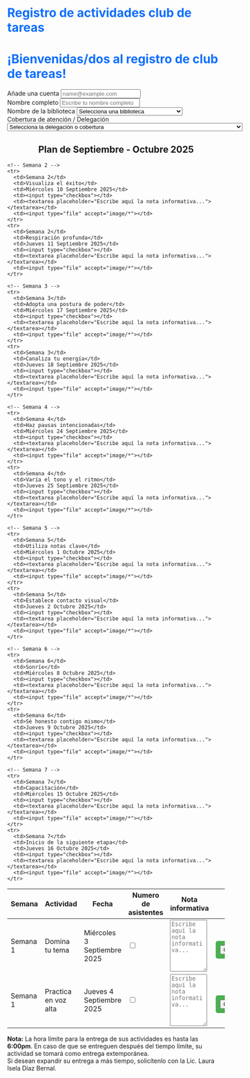 # Registro de actividades club de tareas
 <html lang="es">    
<head>    
  <meta charset="utf-8">    
  <meta name="viewport" content="width=device-width, initial-scale=1">    
  <title>Servicios Sociales Registro</title>    
  <link href="https://cdn.jsdelivr.net/npm/bootstrap@5.3.7/dist/css/bootstrap.min.css" rel="stylesheet">    
  <script src="https://cdn.jsdelivr.net/npm/bootstrap@5.3.7/dist/js/bootstrap.bundle.min.js"></script>    
  <style>    
    body {    
      padding: 20px;    
    }    
    h1 {    
      color: #0d6efd; /* Azul Bootstrap */    
    }    
    .blue-row { background-color: #cce5ff; }    
    .pink-row { background-color: #f8d7da; }    
    .red-row { background-color: #f5c6cb; }    
    .imagen {    
      max-width: 100%;    
      height: auto;    
      border: 2px solid #333;    
      border-radius: 10px;    
      margin-top: 20px;    
    }    
    input[type="file"] {    
      margin-top: 20px;    
      padding: 10px;    
      background-color: #4CAF50;    
      color: white;    
      border: none;    
      border-radius: 5px;    
      cursor: pointer;    
    }    
    input[type="file"]:hover {    
      background-color: #45a049;    
    }    
    textarea {    
      width: 95%;    
      height: 120px;    
      resize: vertical;    
    }    
  </style>    
</head>    
<body>
  <h1>¡Bienvenidas/dos al registro de club de tareas!</h1>

  <div class="mb-3">
    <label for="email" class="form-label">Añade una cuenta</label>
    <input type="email" class="form-control" id="email" placeholder="name@example.com">
  </div>

  <div class="mb-3">
    <label for="nombreCompleto" class="form-label">Nombre completo</label>
    <input type="text" class="form-control" id="nombreCompleto" placeholder="Escribe tu nombre completo">
  </div>

  <!-- Campo de selección de biblioteca -->
  <div class="mb-3">  
    <label for="nombreBiblioteca" class="form-label">Nombre de la biblioteca</label>  
    <select class="form-select" id="nombreBiblioteca">  
      <option value="" selected>Selecciona una biblioteca</option>  
      <option value="José Luis Álamo Jardón">José Luis Álamo Jardón</option>  
      <option value="Rafael Moreno Montes de Oca">Rafael Moreno Montes de Oca</option>  
      <option value="Guillermina Nateras López">Guillermina Nateras López</option>  
      <option value="San Pedro Totoltepec">San Pedro Totoltepec</option>  
      <option value="Dr. Urban Boutelegier">Dr. Urban Boutelegier</option>  
      <option value="Michel D’Hooghe">Michel D’Hooghe</option>  
      <option value="Santa Teresita del Niño Jesús">Santa Teresita del Niño Jesús</option>  
      <option value="Biblioteca Santiago Tlacotepec">Biblioteca Santiago Tlacotepec</option>  
      <option value="Biblioteca Santiago Tlaxomulco">Biblioteca Santiago Tlaxomulco</option>  
      <option value="Biblioteca Tecaxic">Biblioteca Tecaxic</option>  
      <option value="Ludoteca San Cristóbal Huichochitlán">Ludoteca San Cristóbal Huichochitlán</option>  
      <option value="Museo Municipal de Calixtlahuaca">Museo Municipal de Calixtlahuaca</option>  
      <option value="Museo del Alfeñique">Museo del Alfeñique</option>  
      <option value="Lic. Jaime Almazán Delgado">Lic. Jaime Almazán Delgado</option>  
      <option value="José María Heredia y Heredia">José María Heredia y Heredia</option>  
      <option value="Leonardo Sánchez Montaño">Leonardo Sánchez Montaño</option>  
      <option value="Otomitl">Otomitl</option>  
      <option value="Concepción García Valdez">Concepción García Valdez</option>  
      <option value="Sor Juana Inés de la Cruz">Sor Juana Inés de la Cruz</option>  
      <option value="Mercedes López Gómeztagle">Mercedes López Gómeztagle</option>  
      <option value="Edelmira Nava Arellano">Edelmira Nava Arellano</option>  
      <option value="Profa. Laura Beatriz Benavides">Profa. Laura Beatriz Benavides</option>  
      <option value="Agustín María Lebrija">Agustín María Lebrija</option>  
      <option value="Rodolfo García Gutiérrez">Rodolfo García Gutiérrez</option>  
      <option value="Laura Méndez de Cuenca">Laura Méndez de Cuenca</option>  
      <option value="Mercedes Carrasco">Mercedes Carrasco</option>  
      <option value="Fray Andrés de Castro">Fray Andrés de Castro</option>  
    </select>  
  </div>

  <!-- Campo de selección de delegación / cobertura -->
  <div class="mb-3">  
    <label for="coberturaAtencion" class="form-label">Cobertura de atención / Delegación</label>  
    <select class="form-select" id="coberturaAtencion">  
      <option value="" selected>Selecciona la delegación o cobertura</option>  
      <option value="San Lorenzo Tepaltitlán">San Lorenzo Tepaltitlán</option>  
      <option value="Santa Cruz Atzcapotzaltongo">Santa Cruz Atzcapotzaltongo</option>  
      <option value="San Mateo Oxtotitlán, Nueva Oxtotitlán">San Mateo Oxtotitlán, Nueva Oxtotitlán</option>  
      <option value="San Pedro Totoltepec">San Pedro Totoltepec</option>  
      <option value="San Diego de los Padres Cuexcontitlán">San Diego de los Padres Cuexcontitlán</option>  
      <option value="San Cayetano Morelos">San Cayetano Morelos</option>  
      <option value="Morelos, Sánchez">Morelos, Sánchez</option>  
      <option value="Santiago Tlacotepec, San Juan Tilapa">Santiago Tlacotepec, San Juan Tilapa</option>  
      <option value="Santiago Tlaxomulco">Santiago Tlaxomulco</option>  
      <option value="Tecaxic">Tecaxic</option>  
      <option value="San Cristóbal Huichochitlán">San Cristóbal Huichochitlán</option>  
      <option value="Toluca, Estado de México, México y extranjero">Toluca, Estado de México, México y extranjero</option>  
      <option value="La Maquinita, Santiago Miltepec">La Maquinita, Santiago Miltepec</option>  
      <option value="Cacalomacán">Cacalomacán</option>  
      <option value="San Mateo Otzacatipan">San Mateo Otzacatipan</option>  
      <option value="Tlachaloya">Tlachaloya</option>  
      <option value="San Martín Toltepec">San Martín Toltepec</option>  
      <option value="Independencia">Independencia</option>  
      <option value="Capultitlán, Moderna de la Cruz">Capultitlán, Moderna de la Cruz</option>  
      <option value="San Andrés Cuexcontitlán">San Andrés Cuexcontitlán</option>  
      <option value="San Antonio Buenavista, San Buenaventura">San Antonio Buenavista, San Buenaventura</option>  
      <option value="San Pablo Autopan">San Pablo Autopan</option>  
      <option value="Seminario Conciliar, Seminario 2 de marzo, Seminario las Torres, Felipe Chávez Becerril">Seminario Conciliar, Seminario 2 de marzo, Seminario las Torres, Felipe Chávez Becerril</option>  
      <option value="Calixtlahuaca, San Marcos Yachihuacaltepec">Calixtlahuaca, San Marcos Yachihuacaltepec</option>  
    </select>  
  </div>
     <h2 style="text-align:center;">Plan de Septiembre - Octubre 2025</h2>    
<table class="table table-bordered">    
  <thead>
    <tr>    
      <th>Semana</th>    
      <th>Actividad</th>    
      <th>Fecha</th>    
      <th>Numero de asistentes</th>    
      <th>Nota informativa</th>    
      <th>Evidencia fotográfica</th>    
    </tr>
  </thead>
  <tbody>
    <!-- Semana 1 -->
    <tr>
      <td>Semana 1</td>
      <td>Domina tu tema</td>
      <td>Miércoles 3 Septiembre 2025</td>
      <td><input type="checkbox"></td>
      <td><textarea placeholder="Escribe aquí la nota informativa..."></textarea></td>
      <td><input type="file" accept="image/*"></td>
    </tr>
    <tr>
      <td>Semana 1</td>
      <td>Practica en voz alta</td>
      <td>Jueves 4 Septiembre 2025</td>
      <td><input type="checkbox"></td>
      <td><textarea placeholder="Escribe aquí la nota informativa..."></textarea></td>
      <td><input type="file" accept="image/*"></td>
    </tr>

    <!-- Semana 2 -->
    <tr>
      <td>Semana 2</td>
      <td>Visualiza el éxito</td>
      <td>Miércoles 10 Septiembre 2025</td>
      <td><input type="checkbox"></td>
      <td><textarea placeholder="Escribe aquí la nota informativa..."></textarea></td>
      <td><input type="file" accept="image/*"></td>
    </tr>
    <tr>
      <td>Semana 2</td>
      <td>Respiración profunda</td>
      <td>Jueves 11 Septiembre 2025</td>
      <td><input type="checkbox"></td>
      <td><textarea placeholder="Escribe aquí la nota informativa..."></textarea></td>
      <td><input type="file" accept="image/*"></td>
    </tr>

    <!-- Semana 3 -->
    <tr>
      <td>Semana 3</td>
      <td>Adopta una postura de poder</td>
      <td>Miércoles 17 Septiembre 2025</td>
      <td><input type="checkbox"></td>
      <td><textarea placeholder="Escribe aquí la nota informativa..."></textarea></td>
      <td><input type="file" accept="image/*"></td>
    </tr>
    <tr>
      <td>Semana 3</td>
      <td>Canaliza tu energía</td>
      <td>Jueves 18 Septiembre 2025</td>
      <td><input type="checkbox"></td>
      <td><textarea placeholder="Escribe aquí la nota informativa..."></textarea></td>
      <td><input type="file" accept="image/*"></td>
    </tr>

    <!-- Semana 4 -->
    <tr>
      <td>Semana 4</td>
      <td>Haz pausas intencionadas</td>
      <td>Miércoles 24 Septiembre 2025</td>
      <td><input type="checkbox"></td>
      <td><textarea placeholder="Escribe aquí la nota informativa..."></textarea></td>
      <td><input type="file" accept="image/*"></td>
    </tr>
    <tr>
      <td>Semana 4</td>
      <td>Varía el tono y el ritmo</td>
      <td>Jueves 25 Septiembre 2025</td>
      <td><input type="checkbox"></td>
      <td><textarea placeholder="Escribe aquí la nota informativa..."></textarea></td>
      <td><input type="file" accept="image/*"></td>
    </tr>

    <!-- Semana 5 -->
    <tr>
      <td>Semana 5</td>
      <td>Utiliza notas clave</td>
      <td>Miércoles 1 Octubre 2025</td>
      <td><input type="checkbox"></td>
      <td><textarea placeholder="Escribe aquí la nota informativa..."></textarea></td>
      <td><input type="file" accept="image/*"></td>
    </tr>
    <tr>
      <td>Semana 5</td>
      <td>Establece contacto visual</td>
      <td>Jueves 2 Octubre 2025</td>
      <td><input type="checkbox"></td>
      <td><textarea placeholder="Escribe aquí la nota informativa..."></textarea></td>
      <td><input type="file" accept="image/*"></td>
    </tr>

    <!-- Semana 6 -->
    <tr>
      <td>Semana 6</td>
      <td>Sonríe</td>
      <td>Miércoles 8 Octubre 2025</td>
      <td><input type="checkbox"></td>
      <td><textarea placeholder="Escribe aquí la nota informativa..."></textarea></td>
      <td><input type="file" accept="image/*"></td>
    </tr>
    <tr>
      <td>Semana 6</td>
      <td>Sé honesto contigo mismo</td>
      <td>Jueves 9 Octubre 2025</td>
      <td><input type="checkbox"></td>
      <td><textarea placeholder="Escribe aquí la nota informativa..."></textarea></td>
      <td><input type="file" accept="image/*"></td>
    </tr>

    <!-- Semana 7 -->
    <tr>
      <td>Semana 7</td>
      <td>Capacitación</td>
      <td>Miércoles 15 Octubre 2025</td>
      <td><input type="checkbox"></td>
      <td><textarea placeholder="Escribe aquí la nota informativa..."></textarea></td>
      <td><input type="file" accept="image/*"></td>
    </tr>
    <tr>
      <td>Semana 7</td>
      <td>Inicio de la siguiente etapa</td>
      <td>Jueves 16 Octubre 2025</td>
      <td><input type="checkbox"></td>
      <td><textarea placeholder="Escribe aquí la nota informativa..."></textarea></td>
      <td><input type="file" accept="image/*"></td>
    </tr>
  </tbody>
</table>
  <p class="mt-4">
    <strong>Nota:</strong> La hora límite para la entrega de sus actividades es hasta las <strong>6:00pm</strong>. En caso de que se entreguen después del tiempo límite, su actividad se tomará como entrega extemporánea.      
    <br>Si desean expandir su entrega a más tiempo, solicítenlo con la Lic. Laura Isela Díaz Bernal.
  </p>

</body>    
</html>
